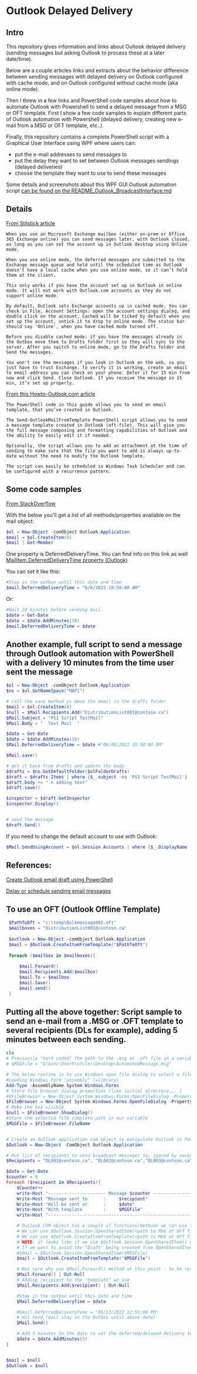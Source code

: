 # Outlook Delayed Delivery

## Intro

This repository gives information and links about Oultook delayed delivery (sending messages but asking Outlook to process these at a later date/time). 

Below are a couple articles links and extracts about the behavior difference between sending messages with delayed delivery on Outlook configured with cache mode, and on Outlook configured without cache mode (aka online mode).

Then I threw in a few links and PowerShell code samples about how to automate Outlook with Powershell to send a delayed message from a MSG or OFT template. First I show a few code samples to explain different parts of Outlook automation with Powershell (delayed delivery, creating new e-mail from a MSG or OFT template, etc..).

Finally, this repository contains a complete PowerShell script with a Graphical User Interface using WPF where users can:

- put the e-mail addresses to send messages to
- put the delay they want to set between Outlook messages sendings (delayed deliveries)
- choose the template they want to use to send these messages

Some details and screenshots about this WPF GUI Outlook automation script [can be found on the README_Outlook_BroadcastInterface.md](https://github.com/SammyKrosoft/Outlook-PowerShell-send-mail-delay/blob/main/README_Outlook_BroadCastInterface.md)

## Details

[From Stilstick article](https://www.slipstick.com/outlook/delay-sending-message-outlook-closed/)

```
When you use an Microsoft Exchange mailbox (either on-prem or Office 365 Exchange online) you can send messages later, with Outlook closed, as long as you can set the account up in Outlook desktop using Online mode.

When you use online mode, the deferred messages are submitted to the Exchange message queue and held until the scheduled time as Outlook doesn’t have a local cache when you use online mode, so it can’t hold them at the client.

This only works if you have the account set up in Outlook in online mode. It will not work with Outlook.com accounts as they do not support online mode.

By default, Outlook sets Exchange accounts up in cached mode. You can check in File, Account Settings: open the account settings dialog, and double click on the account. Cached will be ticked by default when you set up the account, untick it to drop to online mode. The status bar should say 'Online', when you have cached mode turned off.

Before you disable cached mode: if you have the messages already in the Outbox move them to Drafts folder first so they will sync to the server. After you switch to online mode, go to the Drafts folder and Send the messages.

You won't see the messages if you look in Outlook on the web, so you just have to trust Exchange. To verify it is working, create an email to email address you can check on your phone. Defer it for 15 min from now and click Send. Close Outlook. If you receive the message in 15 min, it’s set up properly.
```

[From this Howto-Outlook.com article](https://www.howto-outlook.com/howto/schedule-recurring-email.htm)

```
The PowerShell code in this guide allows you to send an email template, that you’ve created in Outlook.

The Send-OutlookMailFromTemplate PowerShell script allows you to send a message template created in Outlook (oft-file). This will give you the full message composing and formatting capabilities of Outlook and the ability to easily edit it if needed.

Optionally, the script allows you to add an attachment at the time of sending to make sure that the file you want to add is always up-to-date without the need to modify the Outlook template.

The script can easily be scheduled in Windows Task Scheduler and can be configured with a recurrence pattern.
```

## Some code samples

[From StackOverflow](https://stackoverflow.com/questions/14809023/sending-defer-message-delivery-and-change-default-account-using-powershell)

With the below you'll get a list of all methods/properties available on the mail object:

```powershell
$ol = New-Object -comObject Outlook.Application  
$mail = $ol.CreateItem(0)  
$mail | Get-Member
```

One property is DeferredDeliveryTime. 
You can find info on this link as well [MailItem.DeferredDeliveryTime property (Outlook)](https://docs.microsoft.com/en-us/office/vba/api/outlook.mailitem.deferreddeliverytime)

You can set it like this:

```powershell
#Stay in the outbox until this date and time
$mail.DeferredDeliveryTime = "6/6/2022 10:50:00 AM"
```

Or:

```powershell
#Wait 10 minutes before sending mail
$date = Get-Date
$date = $date.AddMinutes(10)
$mail.DeferredDeliveryTime = $date
```

## Another example, full script to send a message through Outlook automation with PowerShell with a delivery 10 minutes from the time user sent the message 

```powershell
$ol = New-Object -comObject Outlook.Application 
$ns = $ol.GetNameSpace("MAPI")

# call the save method yo dave the email in the drafts folder
$mail = $ol.CreateItem(0)
$null = $Mail.Recipients.Add("DistributionList001@contoso.ca")  
$Mail.Subject = "PS1 Script TestMail"  
$Mail.Body = "  Test Mail  "

$date = Get-Date
$date = $date.AddMinutes(10)
$Mail.DeferredDeliveryTime = $date #"06/06/2022 10:50:00 AM"

$Mail.save()

# get it back from drafts and update the body
$drafts = $ns.GetDefaultFolder($olFolderDrafts)
$draft = $drafts.Items | where {$_.subject -eq 'PS1 Script TestMail'}
$draft.body += "`n adding text"
$draft.save()

$inspector = $draft.GetInspector  
$inspector.Display()


# send the message
$draft.Send()
```

If you need to change the default account to use with Outlook:

```powershell
$Mail.SendUsingAccount = $ol.Session.Accounts | where {$_.DisplayName -eq $FromMail}
```

## References:

[Create Outlook email draft using PowerShell](https://stackoverflow.com/questions/1453723/create-outlook-email-draft-using-powershell)

[Delay or schedule sending email messages](https://support.microsoft.com/en-us/office/delay-or-schedule-sending-email-messages-026af69f-c287-490a-a72f-6c65793744ba)

## To use an OFT (Outlook Offline Template)

```powershell
 $PathToOft = "c:\temp\Bulkmessage001.oft"
 $mailboxes = "DistributionList001@contoso.ca"
    
 $outlook = New-Object -comObject Outlook.Application 
 $mail = $Outlook.CreateItemFromTemplate("$PathToOft")
    
 foreach ($mailbox in $mailboxes){
        
     $mail.Forward()
     $mail.Recipients.Add($mailbox)
     $mail.To = $mailbox
     $mail.Save()
     $mail.send()
 }
```

## Putting all the above together: Script sample to send an e-mail from a .MSG or .OFT template to several recipients (DLs for example), adding 5 minutes between each sending.

```powershell
cls
# Previously "hard coded" the path to the .msg or .oft file in a variable. Instead used Windows.Forms.OpenFileDialog to select the file.
# $MSGFile = "$($env:UserProfile)\Desktop\AutomatedMessage.msg"

# The below routine is to use Windows open file dialog to select a file to use as the broadcast message.
#Loading Windows Form "assembly" (=library)
Add-Type -AssemblyName System.Windows.Forms
# Store file browser dialog properties (like initial directory,...)
#$FileBrowser = New-Object System.Windows.Forms.OpenFileDialog -Property @{ InitialDirectory = [Environment]::GetFolderPath('Documents') }
$FileBrowser = New-Object System.Windows.Forms.OpenFileDialog -Property @{ InitialDirectory = "$($env:USERPROFILE)\Documents" }
# Make the box visible
$null = $FileBrowser.ShowDialog()
#Store the selected file complete path in our variable
$MSGFile = $FileBrowser.FileName


# Create an Outlook application com object to manipulate Outlook in PowerShell
$Outlook = New-Object -ComObject Outlook.Application

# Put list of recipients to send broadcast messages to, spaced by several minutes.
$Recipients = "DL001@contoso.ca", "DL002@contoso.ca","DL003@contoso.ca"

$date = Get-Date
$counter = 0
Foreach ($recipient in $Recipients){
    $Counter++
    write-Host "---------------------- Message $counter ------------------------------" -BackgroundColor Blue -ForegroundColor Yellow
    Write-Host "Message sent to      :     $recipient" 
    Write-Host "Will be sent at      :     $date" 
    Write-Host "With template        :     $MSGFile" 
    write-Host "----------------------------------------------------------------------"

    # Outlook COM object has a couple of functions/methods we can use to create a new message
    # We can use $Outlook.Session.OpenSharedItem(<path to MSG or OFT file>)
    # We can use $Outlook.CreateItemFromTemplate(<path to MSG or OFT file>)
    # NOTE: it looks like if we use $Outlook.Session.OpenSharedItem() method, Outlook automatically creates and saves a copy of the message on the DRAFT folder
    # If we want to avoid the "Draft" being created from OpenSharedItem() we can use the $Outlook.CreateItemFromTemplate function/method instead:
    #$Mail = $Outlook.Session.OpenSharedItem($MSGFile)
    $mail = $Outlook.CreateItemFromTemplate("$MSGFile")

    # Not sure why use $Mail.Forward() method at this point - to be researched here
    $Mail.Forward() | Out-Null
    # Adding recipient to the "template" we use
    $Mail.Recipients.Add($recipient) | Out-Null

    #Stay in the outbox until this date and time
    $Mail.DeferredDeliveryTime = $date 

    #$mail.DeferredDeliveryTime = "05/13/2022 12:55:00 PM"
    # Hit Send (mail stay in the Outbox until above date)
    $Mail.Send() 

    # Add 5 minutes to the date to set the deferred/delayed delivery to 5 minutes later (change to the number you want between the sendings)
    $date = $date.AddMinutes(5)
} 


$mail = $null
$Outlook = $null
```
